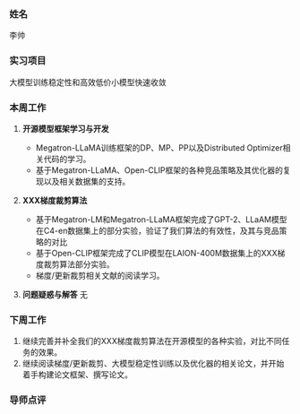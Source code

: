 ### 姓名
李帅

### 实习项目
大模型训练稳定性和高效低价小模型快速收敛

### 本周工作

1. **开源模型框架学习与开发**

    * Megatron-LLaMA训练框架的DP、MP、PP以及Distributed Optimizer相关代码的学习。
    * 基于Megatron-LLaMA、Open-CLIP框架的各种竞品策略及其优化器的复现以及相关数据集的支持。


2. **XXX梯度裁剪算法**

	* 基于Megatron-LM和Megatron-LLaMA框架完成了GPT-2、LLaAM模型在C4-en数据集上的部分实验，验证了我们算法的有效性，及其与竞品策略的对比
	* 基于Open-CLIP框架完成了CLIP模型在LAION-400M数据集上的XXX梯度裁剪算法部分实验。
	* 梯度/更新裁剪相关文献的阅读学习。


3. **问题疑惑与解答** 无


### 下周工作

1. 继续完善并补全我们的XXX梯度裁剪算法在开源模型的各种实验，对比不同任务的效果。
2. 继续阅读梯度/更新裁剪、大模型稳定性训练以及优化器的相关论文，并开始着手构建论文框架、撰写论文。


### 导师点评
